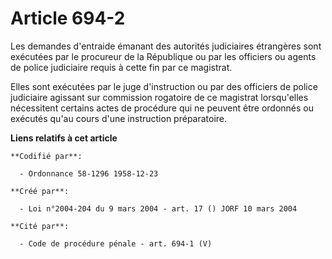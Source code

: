 # Article 694-2

Les demandes d'entraide émanant des autorités judiciaires étrangères sont exécutées par le procureur de la République ou par
les officiers ou agents de police judiciaire requis à cette fin par ce magistrat.

Elles sont exécutées par le juge d'instruction ou par des officiers de police judiciaire agissant sur commission rogatoire de
ce magistrat lorsqu'elles nécessitent certains actes de procédure qui ne peuvent être ordonnés ou exécutés qu'au cours d'une
instruction préparatoire.

**Liens relatifs à cet article**

	**Codifié par**:

	  - Ordonnance 58-1296 1958-12-23

	**Créé par**:

	  - Loi n°2004-204 du 9 mars 2004 - art. 17 () JORF 10 mars 2004

	**Cité par**:

	  - Code de procédure pénale - art. 694-1 (V)
